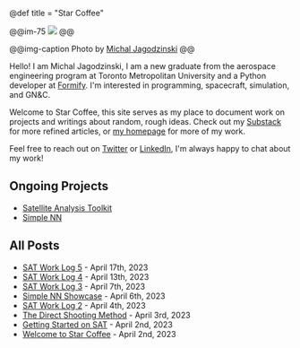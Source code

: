 @def title = "Star Coffee"

@@im-75
![](https://source.unsplash.com/75uTgTrJRsM)
@@

@@img-caption
Photo by [Michal Jagodzinski](https://unsplash.com/photos/75uTgTrJRsM)
@@

Hello! I am Michal Jagodzinski, I am a new graduate from the aerospace engineering program at Toronto Metropolitan University and a Python developer at [Formify](https://www.formify.ca/). I'm interested in programming, spacecraft, simulation, and GN&C.

Welcome to Star Coffee, this site serves as my place to document work on projects and writings about random, rough ideas. Check out my [Substack](https://michaszj.substack.com/) for more refined articles, or [my homepage](https://michaszj.github.io/) for more of my work.

Feel free to reach out on [Twitter](https://twitter.com/astra_kawa) or [LinkedIn](https://www.linkedin.com/in/michal-jagodzinski-6860201aa/), I'm always happy to chat about my work!

## Ongoing Projects

- [Satellite Analysis Toolkit](/posts/satellite-analysis-toolkit/)
- [Simple NN](/posts/simple-nn/)

## All Posts

- [SAT Work Log 5](/posts/sat-work-log-5/) - April 17th, 2023
- [SAT Work Log 4](/posts/sat-work-log-4/) - April 13th, 2023
- [SAT Work Log 3](/posts/sat-work-log-3/) - April 7th, 2023
- [Simple NN Showcase](/posts/simple-nn-showcase/) - April 6th, 2023
- [SAT Work Log 2](/posts/sat-work-log-2/) - April 4th, 2023
- [The Direct Shooting Method](/posts/the-direct-shooting-method/) - April 3rd, 2023
- [Getting Started on SAT](/posts/getting-started-on-sat/) - April 2nd, 2023
- [Welcome to Star Coffee](/posts/welcome-to-star-coffee/) - April 2nd, 2023
